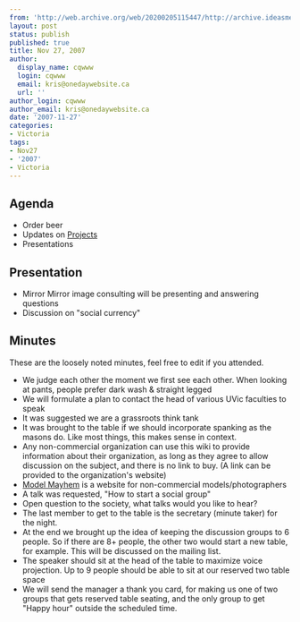 ```yaml
---
from: 'http://web.archive.org/web/20200205115447/http://archive.ideasmeetings.org/wiki/Nov27,2007'
layout: post
status: publish
published: true
title: Nov 27, 2007
author:
  display_name: cqwww
  login: cqwww
  email: kris@onedaywebsite.ca
  url: ''
author_login: cqwww
author_email: kris@onedaywebsite.ca
date: '2007-11-27'
categories:
- Victoria
tags:
- Nov27
- '2007'
- Victoria
---
```


## Agenda

* Order beer
* Updates on [Projects](http://archive.ideasmeetings.org/wiki/Projects "Projects")
* Presentations

## Presentation

* Mirror Mirror image consulting will be presenting and answering questions
* Discussion on "social currency"

## Minutes

These are the loosely noted minutes, feel free to edit if you attended.

* We judge each other the moment we first see each other. When looking at pants, people prefer dark wash & straight legged 
* We will formulate a plan to contact the head of various UVic faculties to speak
* It was suggested we are a grassroots think tank
* It was brought to the table if we should incorporate spanking as the masons do. Like most things, this makes sense in context.
* Any non-commercial organization can use this wiki to provide information about their organization, as long as they agree to allow discussion on the subject, and there is no link to buy. (A link can be provided to the organization's website)
* [Model Mayhem](http://www.modelmayhem.com/results.php?group_id=1&country=CA&state=British+Columbia&dist=5&zip=&sort=joined_time&display=detail&namesearch2=&age_from=1988&age_to=1956&gender=Both&from_feet=3&from_inches=0&to_feet=7&to_inches=11&ethnicity_id=Any&skin_color_id=Any&hair_color_id=Any&hair_length_id=Any&eye_color_id=Any&test=&searchtype=profile&submit=Search) is a website for non-commercial models/photographers
* A talk was requested, "How to start a social group"
* Open question to the society, what talks would you like to hear?
* The last member to get to the table is the secretary (minute taker) for the night.
* At the end we brought up the idea of keeping the discussion groups to 6 people. So if there are 8+ people, the other two would start a new table, for example. This will be discussed on the mailing list.
* The speaker should sit at the head of the table to maximize voice projection. Up to 9 people should be able to sit at our reserved two table space
* We will send the manager a thank you card, for making us one of two groups that gets reserved table seating, and the only group to get "Happy hour" outside the scheduled time.
